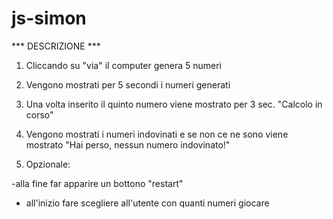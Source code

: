 # js-simon

*** DESCRIZIONE ***

1. Cliccando su "via" il computer genera 5 numeri

2. Vengono mostrati per 5 secondi i numeri generati

3. Una volta inserito il quinto numero viene mostrato per 3 sec. "Calcolo in corso"

4. Vengono mostrati i numeri indovinati e se non ce ne sono viene mostrato "Hai perso, nessun numero indovinato!"

5. Opzionale:

-alla fine far apparire un bottono "restart"

- all'inizio fare scegliere all'utente con quanti numeri giocare
